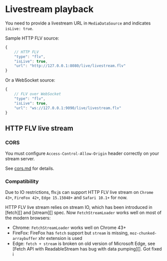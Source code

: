 
Livestream playback
===================
You need to provide a livestream URL in `MediaDataSource` and indicates `isLive: true`.

Sample HTTP FLV source:

```js
{
    // HTTP FLV
    "type": "flv",
    "isLive": true,
    "url": "http://127.0.0.1:8080/live/livestream.flv"
}
```

Or a WebSocket source:

```js
{
    // FLV over WebSocket
    "type": "flv",
    "isLive": true,
    "url": "ws://127.0.0.1:9090/live/livestream.flv"
}
```

## HTTP FLV live stream

### CORS
You must configure `Access-Control-Allow-Origin` header correctly on your stream server.

See [cors.md](../docs/cors.md) for details.

### Compatibility
Due to IO restrictions, flv.js can support HTTP FLV live stream on `Chrome 43+`, `FireFox 42+`, `Edge 15.15048+` and `Safari 10.1+` for now.

HTTP FLV live stream relies on stream IO, which has been introduced in [fetch][] and [stream][] spec. Now `FetchStreamLoader` works well on most of the modern browsers:

- Chrome: `FetchStreamLoader` works well on Chrome 43+
- FireFox: FireFox has `fetch` support but `stream` is missing, `moz-chunked-arraybuffer` xhr extension is used
- Edge: `fetch + stream` is broken on old version of Microsoft Edge, see [Fetch API with ReadableStream has bug with data pumping][]. Got fixed i